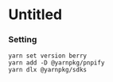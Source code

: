 # Untitled

### Setting

```
yarn set version berry
yarn add -D @yarnpkg/pnpify
yarn dlx @yarnpkg/sdks
```
